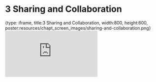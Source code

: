 # 3 Sharing and Collaboration
 
{type: iframe, title:3 Sharing and Collaboration, width:800, height:600, poster:resources/chapt_screen_images/sharing-and-collaboration.png}
![](https://hutchdatascience.org/FH_Cluster201/no_toc/sharing-and-collaboration.html)
 

 
